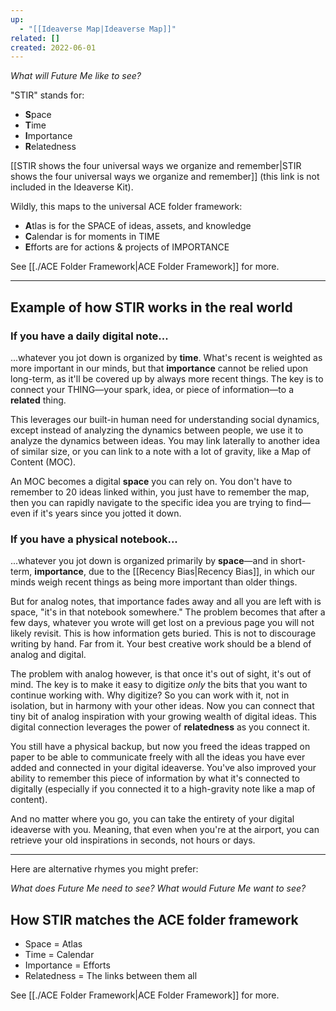 ```yaml
---
up:
  - "[[Ideaverse Map|Ideaverse Map]]"
related: []
created: 2022-06-01
---
```

 *What will Future Me like to see?*

"STIR" stands for:
- **S**pace
- **T**ime
- **I**mportance
- **R**elatedness

[[STIR shows the four universal ways we organize and remember|STIR shows the four universal ways we organize and remember]] (this link is not included in the Ideaverse Kit). 

Wildly, this maps to the universal ACE folder framework:
- **A**tlas is for the SPACE of ideas, assets, and knowledge
- **C**alendar is for moments in TIME
- **E**fforts are for actions & projects of IMPORTANCE

See [[./ACE Folder Framework|ACE Folder Framework]] for more.

---
## Example of how STIR works in the real world

### If you have a daily digital note...
...whatever you jot down is organized by **time**. What's recent is weighted as more important in our minds, but that **importance** cannot be relied upon long-term, as it'll be covered up by always more recent things. The key is to connect your THING—your spark, idea, or piece of information—to a **related** thing. 

This leverages our built-in human need for understanding social dynamics, except instead of analyzing the dynamics between people, we use it to analyze the dynamics between ideas. You may link laterally to another idea of similar size, or you can link to a note with a lot of gravity, like a Map of Content (MOC). 

An MOC becomes a digital **space** you can rely on. You don't have to remember to 20 ideas linked within, you just have to remember the map, then you can rapidly navigate to the specific idea you are trying to find—even if it's years since you jotted it down.

### If you have a physical notebook...
...whatever you jot down is organized primarily by **space**—and in short-term, **importance**, due to the [[Recency Bias|Recency Bias]], in which our minds weigh recent things as being more important than older things. 

But for analog notes,  that importance fades away and all you are left with is space, "it's in that notebook somewhere." The problem becomes that after a few days, whatever you wrote will get lost on a previous page you will not likely revisit. This is how information gets buried. This is not to discourage writing by hand. Far from it. Your best creative work should be a blend of analog and digital. 

The problem with analog however, is that once it's out of sight, it's out of mind. The key is to make it easy to digitize *only* the bits that you want to continue working with. Why digitize? So you can work with it, not in isolation, but in harmony with your other ideas. Now you can connect that tiny bit of analog inspiration with your growing wealth of digital ideas. This digital connection leverages the power of **relatedness** as you connect it. 

You still have a physical backup, but now you freed the ideas trapped on paper to be able to communicate freely with all the ideas you have ever added and connected in your digital ideaverse. You've also improved your ability to remember this piece of information by what it's connected to digitally (especially if you connected it to a high-gravity note like a map of content). 

And no matter where you go, you can take the entirety of your digital ideaverse with you. Meaning, that even when you're at the airport, you can retrieve your old inspirations in seconds, not hours or days. 

---

Here are alternative rhymes you might prefer:

*What does Future Me need to see?*
*What would Future Me want to see?*

## How STIR matches the ACE folder framework
- Space = Atlas
- Time = Calendar
- Importance = Efforts
- Relatedness = The links between them all

See [[./ACE Folder Framework|ACE Folder Framework]] for more.